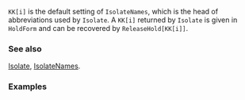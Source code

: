 `KK[i]` is the default setting of `IsolateNames`, which is the head of abbreviations used by `Isolate`. A `KK[i]` returned by `Isolate` is given in `HoldForm` and can be recovered by `ReleaseHold[KK[i]]`.

### See also

[Isolate](Isolate), [IsolateNames](IsolateNames).

### Examples